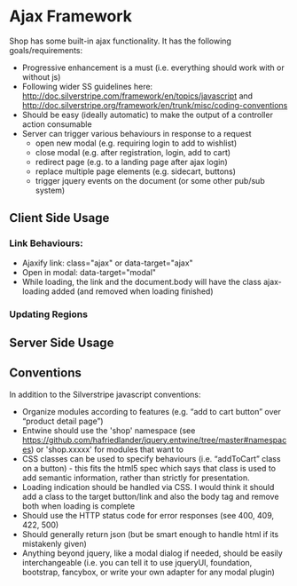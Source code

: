 # Ajax Framework

Shop has some built-in ajax functionality. It has the following goals/requirements:

- Progressive enhancement is a must (i.e. everything should work with or without js)
- Following wider SS guidelines here: http://doc.silverstripe.com/framework/en/topics/javascript
  and http://doc.silverstripe.org/framework/en/trunk/misc/coding-conventions
- Should be easy (ideally automatic) to make the output of a controller action consumable
- Server can trigger various behaviours in response to a request
  * open new modal (e.g. requiring login to add to wishlist)
  * close modal (e.g. after registration, login, add to cart)
  * redirect page (e.g. to a landing page after ajax login)
  * replace multiple page elements (e.g. sidecart, buttons)
  * trigger jquery events on the document (or some other pub/sub system)


## Client Side Usage

### Link Behaviours:

- Ajaxify link: class="ajax" or data-target="ajax"
- Open in modal: data-target="modal"
- While loading, the link and the document.body will have the class ajax-loading added (and removed when loading finished)

### Updating Regions




## Server Side Usage


## Conventions

In addition to the Silverstripe javascript conventions:

- Organize modules according to features (e.g. “add to cart button” over “product detail page”)
- Entwine should use the 'shop' namespace (see https://github.com/hafriedlander/jquery.entwine/tree/master#namespaces)
  or 'shop.xxxxx' for modules that want to
- CSS classes can be used to specify behaviours (i.e. “addToCart” class on a button) - this fits the html5 spec which
  says that class is used to add semantic information, rather than strictly for presentation.
- Loading indication should be handled via CSS. I would think it should add a class to the target button/link and also
  the body tag and remove both when loading is complete
- Should use the HTTP status code for error responses (see 400, 409, 422, 500)
- Should generally return json (but be smart enough to handle html if its mistakenly given)
- Anything beyond jquery, like a modal dialog if needed, should be easily interchangeable (i.e. you can tell it to use
  jqueryUI, foundation, bootstrap, fancybox, or write your own adapter for any modal plugin)